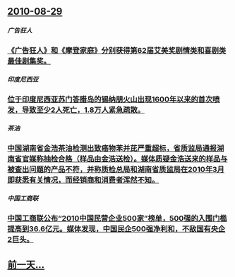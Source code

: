 ## [2010-08-29](/zh/news/2010/08/29/index.md)

##### 广告狂人
### [ 《广告狂人》和《摩登家庭》分别获得第62届艾美奖剧情类和喜剧类最佳剧集奖。](/zh/news/2010/08/29/广告狂人-和-摩登家庭-分别获得第62届艾美奖剧情类和喜剧类最佳剧集奖.md)
##### 印度尼西亚
### [ 位于印度尼西亚苏门答腊岛的锡纳朋火山出现1600年以来的首次喷发，导致至少2人死亡，1.8万人紧急疏散。](/zh/news/2010/08/29/位于印度尼西亚苏门答腊岛的锡纳朋火山出现1600年以来的首次喷发-导致至少2人死亡-18万人紧急疏散.md)
##### 茶油
### [ 中国湖南省金浩茶油检测出致癌物苯并芘严重超标，省质监局通报湖南省官媒称抽检合格（样品由金浩送检）。媒体质疑金浩送来的样品与被查出问题的产品不符，并称质检总局和湖南省质监局在2010年3月即获悉有关情况，而经销商和消费者浑然不知。](/zh/news/2010/08/29/中国湖南省金浩茶油检测出致癌物苯并芘严重超标-省质监局通报湖南省官媒称抽检合格-样品由金浩送检-媒体质疑金浩送来的样.md)
##### 中国工商联
### [ 中国工商联公布“2010中国民营企业500家”榜单，500强的入围门槛提高到36.6亿元。媒体发现，中国民企500强净利和，不敌国有央企2巨头。](/zh/news/2010/08/29/中国工商联公布-2010中国民营企业500家-榜单-500强的入围门槛提高到366亿元-媒体发现-中国民企500强净.md)
## [前一天...](/zh/news/2010/08/28/index.md)

